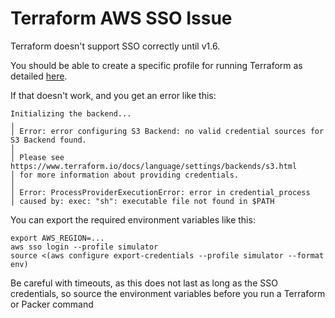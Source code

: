# Terraform AWS SSO Issue

Terraform doesn't support SSO correctly until v1.6.

You should be able to create a specific profile for running Terraform as detailed
[here](https://github.com/gruntwork-io/terragrunt/issues/2604#issuecomment-1692391611).

If that doesn't work, and you get an error like this:

```shell
Initializing the backend...
╷
│ Error: error configuring S3 Backend: no valid credential sources for S3 Backend found.
│
│ Please see https://www.terraform.io/docs/language/settings/backends/s3.html
│ for more information about providing credentials.
│
│ Error: ProcessProviderExecutionError: error in credential_process
│ caused by: exec: "sh": executable file not found in $PATH
```

You can export the required environment variables like this:

```shell
export AWS_REGION=...
aws sso login --profile simulator
source <(aws configure export-credentials --profile simulator --format env)
```

Be careful with timeouts, as this does not last as long as the SSO credentials, so source the environment variables
before you run a Terraform or Packer command
